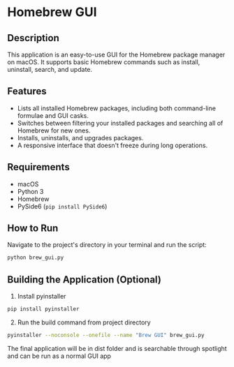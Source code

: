 # Homebrew GUI

## Description

This application is an easy-to-use GUI for the Homebrew package manager on macOS. It supports basic Homebrew commands such as install, uninstall, search, and update.

## Features

- Lists all installed Homebrew packages, including both command-line formulae and GUI casks.
- Switches between filtering your installed packages and searching all of Homebrew for new ones.
- Installs, uninstalls, and upgrades packages.
- A responsive interface that doesn't freeze during long operations.

## Requirements

- macOS
- Python 3
- Homebrew
- PySide6 (`pip install PySide6`)

## How to Run

Navigate to the project's directory in your terminal and run the script:

```bash
python brew_gui.py
```

## Building the Application (Optional)

1. Install pyinstaller

```bash
pip install pyinstaller
```

2. Run the build command from project directory

```bash
pyinstaller --noconsole --onefile --name "Brew GUI" brew_gui.py
```

The final application will be in dist folder and is searchable through spotlight and can be run as a normal GUI app
